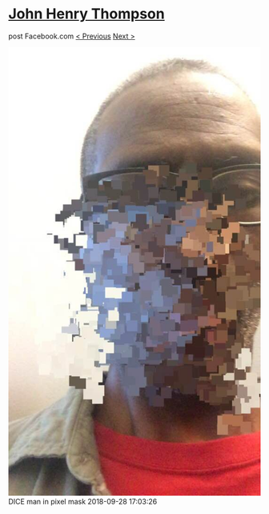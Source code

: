 # [John Henry Thompson](../README.md)
post Facebook.com
[< Previous](2018-09-28-1.md) [Next >](2018-09-28-3.md)

[![](../media/2018-09-28/Timeline-Photos-DICE-man-in-pixel-mask.jpg)](../README.md)
DICE man in pixel mask
2018-09-28 17:03:26
